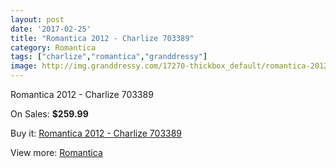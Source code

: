 ```yaml
---
layout: post
date: '2017-02-25'
title: "Romantica 2012 - Charlize 703389"
category: Romantica
tags: ["charlize","romantica","granddressy"]
image: http://img.granddressy.com/17270-thickbox_default/romantica-2012-charlize-703389.jpg
---
```

Romantica 2012 - Charlize 703389

On Sales: **$259.99**
<a href="https://www.granddressy.com/en/romantica/16272-romantica-2012-charlize-703389.html"><amp-img layout="responsive" width="600" height="600" src="//img.granddressy.com/17270-thickbox_default/romantica-2012-charlize-703389.jpg" alt="Romantica 2012 - Charlize 703389 0" /></a>

Buy it: [Romantica 2012 - Charlize 703389](https://www.granddressy.com/en/romantica/16272-romantica-2012-charlize-703389.html "Romantica 2012 - Charlize 703389")

View more: [Romantica](https://www.granddressy.com/en/287-romantica "Romantica")